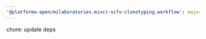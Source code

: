 ```yaml
---
'@platforma-open/milaboratories.mixcr-scfv-clonotyping.workflow': major
---
```


chore: update deps
